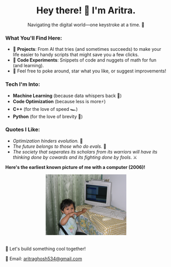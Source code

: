 <h1 align="center">Hey there! 👋 I'm Aritra.</h1>

<p align="center">Navigating the digital world—one keystroke at a time. 🚀</p>

### What You'll Find Here:
- 🔭 **Projects**: From AI that tries (and sometimes succeeds) to make your life easier to handy scripts that might save you a few clicks.
- 🧩 **Code Experiments**: Snippets of code and nuggets of math for fun (and learning).
- 📝 Feel free to poke around, star what you like, or suggest improvements!


### Tech I'm Into:
- **Machine Learning** (because data whispers back 🎤)
- **Code Optimization** (because less is more⚡)
- **C++** (for the love of speed 🏎️)
- **Python** (for the love of brevity 🐍)
  
### Quotes I Like:
- *Optimization hinders evolution.* 🦕
- *The future belongs to those who do evals.* 🤖
- *The society that seperates its scholars from its warriors will have its thinking done by cowards and its fighting done by fools*. ⚔️

**Here's the earliest known picture of me with a computer (2006)!**
<p align="center">
<img src="./img/IMG_0820.JPG" alt="Pic" width="50%">
</p>
<br>
🌟 Let's build something cool together!

📧 Email: aritraghosh534@gmail.com <br>


<!---
arighosh05/arighosh05 is a ✨ special ✨ repository because its `README.md` (this file) appears on your GitHub profile.
You can click the Preview link to take a look at your changes.
--->
